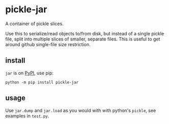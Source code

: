 # pickle-jar

A container of pickle slices. 

Use this to serialize/read objects to/from disk, but instead of a single pickle file, split into multiple slices of smaller, separate files. This is useful to get around github single-file size restriction. 

## install

`jar` is on [PyPI](https://pypi.org/project/pickle-jar/), use pip:

`python -m pip install pickle-jar`

## usage

Use `jar.dump` and `jar.load` as you would with with python's `pickle`, see examples in `test.py`.
